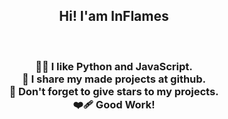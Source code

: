 <div style="text-align:center">
  <h2>Hi! I'am InFlames</h2><br>
  <h3>👨‍💻 I like Python and JavaScript.<br>🤝 I share my made projects at github.<br>🌟 Don't forget to give stars to my projects.<br>❤️‍🩹 Good Work!</h3>
</div>
